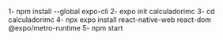 1- npm install --global expo-cli
2- expo init calculadorimc
3- cd calculadorimc
4- npx expo install react-native-web react-dom @expo/metro-runtime
5- npm start